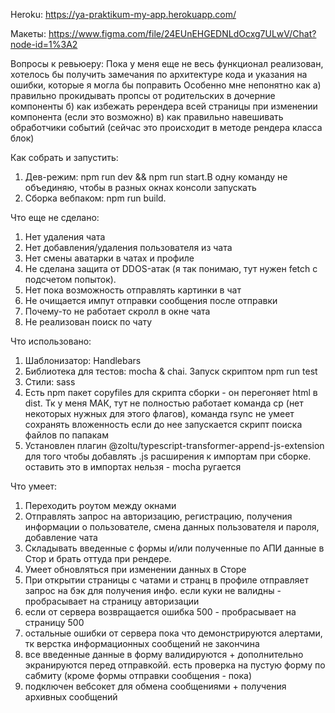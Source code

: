 Heroku: https://ya-praktikum-my-app.herokuapp.com/

Макеты: https://www.figma.com/file/24EUnEHGEDNLdOcxg7ULwV/Chat?node-id=1%3A2

Вопросы к ревьюеру:
Пока у меня еще не весь функционал реализован, хотелось бы получить замечания по архитектуре кода и указания на ошибки, которые я могла бы поправить
Особенно мне непонятно как
а) правильно прокидывать пропсы от родительских в дочерние компоненты
б) как избежать ререндера всей страницы при изменении компонента (если это возможно)
в) как правильно навешивать обработчики событий (сейчас это происходит в методе рендера класса блок)

Как собрать и запустить:
1. Дев-режим: npm run dev && npm run start.В одну команду не объединяю, чтобы в разных окнах консоли запускать
2. Сборка вебпаком: npm run build.

Что еще не сделано:

1. Нет удаления чата
2. Нет добавления/удаления пользователя из чата
3. Нет смены аватарки в чатах и профиле
4. Не сделана защита от DDOS-атак (я так понимаю, тут нужен fetch с подсчетом попыток). 
5. Нет пока возможность отправлять картинки в чат
6. Не очищается импут отправки сообщения после отправки
7. Почему-то не работает скролл в окне чата
8. Не реализован поиск по чату

Что использовано:
1. Шаблонизатор: Handlebars
2. Библиотека для тестов: mocha & chai. Запуск скриптом npm run test
3. Стили: sass
4. Есть npm пакет copyfiles для скрипта сборки - он перегоняет html в dist. Тк у меня МАК, тут не полностью работает команда cp (нет некоторых нужных для этого флагов), команда rsync не умеет сохранять вложенность если до нее запускается скрипт поиска файлов по папакам
5. Установлен плагин @zoltu/typescript-transformer-append-js-extension для того чтобы добавлять .js расширения к импортам при сборке. оставить это в импортах нельзя - mocha ругается

Что умеет:
1. Переходить роутом между окнами
2. Отправлять запрос на авторизацию, регистрацию, получения информации о пользователе, смена данных пользователя и пароля, добавление чата
3. Складывать введенные с формы и/или полученные по АПИ данные в Стор и брать оттуда при рендере. 
4. Умеет обновляться при изменении данных в Сторе
5. При открытии страницы с чатами и странц в профиле отправляет запрос на бэк для получения инфо. если куки не валидны - пробрасывает на страницу авторизации
6. если от сервера возвращается ошибка 500 - пробрасывает на страницу 500
7. остальные ошибки от сервера пока что демонстрируются алертами, тк верстка информационных сообщений не закончина
8. все введенные данные в форму валидируются + дополнительно экранируются перед отправкойй. есть проверка на пустую форму по сабмиту (кроме формы отправки сообщения - пока)
9. подключен вебсокет для обмена сообщениями + получения архивных сообщений